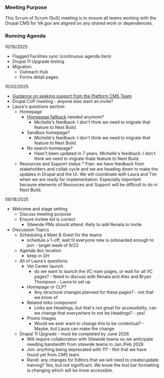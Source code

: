 ### Meeting Purpose
This Scrum of Scrum (SoS) meeting is to ensure all teams working with the Drupal CMS for VA.gov are aligned on any shared work or dependencies.

### Running Agenda

10/16/2025
* Flagged Facilities sync (continuous agenda item)
* Drupal 11 Upgrade testing
* Migration
  * Outreach Hub
  * Forms detail pages

10/02/2025
* [Guidance on seeking support from the Platform CMS Team](https://dsva.slack.com/docs/T03FECE8V/F09GWJK37PB)
* Drupal CoP meeting - anyone else want an invite?
* Laura's questions section:
  * Homepage
    * [Homepage fallback](https://github.com/department-of-veterans-affairs/va.gov-cms/issues/12292) needed anymore?
         * Michelle's feedback: I don't think we need to migrate that feature to Next Build.
    * Sandbox homepage?
         * Michelle's feedback: I don't think we need to migrate that feature to Next Build. 
    * No search homepage?
         * Hasn't been updated in 7 years. Michelle's feedback: I don't think we need to migrate thate feature to Next Build.  
  * Resources and Support status
         * Fran: we have feedback from stakeholders and collab cycle and we are heading down to make the updates in Drupal and the UI. We will coordinate with Laura and Tim when we are ready for implementation. Especially important because elements of Resources and Support will be difficult to do in Next Build.  

09/18/2025
* Welcome and stage setting
  * Discuss meeting purpose
  * Ensure invitee list is correct
    * Sitewide PMs should attend.  Kelly to add Renata to invite
* Discussion Topics 
  * Scheduling a Meet & Greet for the teams
    * schedule a 1-off, wait til everyone new is onboarded enough to join - target week of 9/22
  * Agenda doc location
    * keep in GH
  * All of Laura's questions:
    * Vet Center launch
      * do we want to launch the VC main pages, or wait for all VC pages? - Need to discuss with Renata and Alex and Bryan Thompson - Laura to set up
    * Homepage or CLP?
      * Any structural changes planned for these pages? - not that we know of
    * Related links component
      * Links are Headings, but that's not great for accessibility, can we change that everywhere to not be Headings? - yes!
    * Promo images
      * Would we ever want to change this to be contextual? - Maybe, but Laura can make the change
  * Drupal 11 Upgrade - must be completed by June 2026
    * Will require collaboration with Sitewide teams so we anticipate needing bandwidth from sitewide teams in Jan./Feb 2026
    * Jon: anything being deprecated with 11? - Not that we have found yet from CMS team.
    * Randi: any changes for Editors that we will need to create/update training?  Yes, but not significant.  We know the tool bar formatting is changing which will be more accessible.  
    
